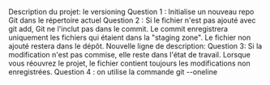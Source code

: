Description du projet:
le versioning 
Question 1 : Initialise un nouveau repo Git dans le répertoire actuel
Question 2 : Si le fichier n'est pas ajouté avec git add, Git ne l'inclut pas dans le commit. Le commit enregistrera uniquement les fichiers qui étaient dans la "staging zone". Le fichier non ajouté restera dans le dépôt.
Nouvelle ligne de description:
Question 3: Si la modification n'est pas commise, elle reste dans l'état de travail. Lorsque vous réouvrez le projet, le fichier contient toujours les modifications non enregistrées.
Question 4 : on utilise la commande git --oneline